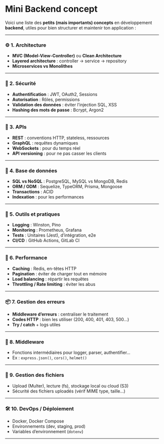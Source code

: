 # Mini Backend concept

Voici une liste des **petits (mais importants) concepts** en développement **backend**, utiles pour bien structurer et maintenir ton application :

---

### ⚙️ 1. **Architecture**
- **MVC (Model-View-Controller)** ou **Clean Architecture**
- **Layered architecture** : controller → service → repository
- **Microservices vs Monolithes**

---

### 🔐 2. **Sécurité**
- **Authentification** : JWT, OAuth2, Sessions
- **Autorisation** : Rôles, permissions
- **Validation des données** : éviter l’injection SQL, XSS
- **Hashing des mots de passe** : Bcrypt, Argon2

---

### 🧱 3. **APIs**
- **REST** : conventions HTTP, stateless, ressources
- **GraphQL** : requêtes dynamiques
- **WebSockets** : pour du temps réel
- **API versioning** : pour ne pas casser les clients

---

### 🧮 4. **Base de données**
- **SQL vs NoSQL** : PostgreSQL, MySQL vs MongoDB, Redis
- **ORM / ODM** : Sequelize, TypeORM, Prisma, Mongoose
- **Transactions** : ACID
- **Indexation** : pour les performances

---

### 🧰 5. **Outils et pratiques**
- **Logging** : Winston, Pino
- **Monitoring** : Prometheus, Grafana
- **Tests** : Unitaires (Jest), d’intégration, e2e
- **CI/CD** : GitHub Actions, GitLab CI

---

### 🚀 6. **Performance**
- **Caching** : Redis, en-têtes HTTP
- **Pagination** : éviter de charger tout en mémoire
- **Load balancing** : répartir les requêtes
- **Throttling / Rate limiting** : éviter les abus

---

### 📦 7. **Gestion des erreurs**
- **Middleware d’erreurs** : centraliser le traitement
- **Codes HTTP** : bien les utiliser (200, 400, 401, 403, 500...)
- **Try / catch** + logs utiles

---

### 🧩 8. **Middleware**
- Fonctions intermédiaires pour logger, parser, authentifier...
- Ex : `express.json()`, `cors()`, `helmet()`

---

### 📁 9. **Gestion des fichiers**
- Upload (Multer), lecture (fs), stockage local ou cloud (S3)
- Sécurité des fichiers uploadés (vérif MIME type, taille...)

---

### 🛠 10. **DevOps / Déploiement**
- Docker, Docker Compose
- Environnements (dev, staging, prod)
- Variables d’environnement (`dotenv`)

---
